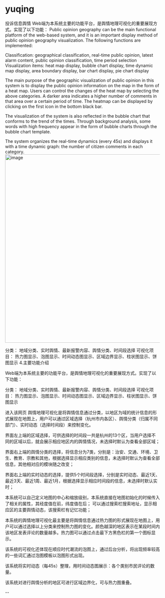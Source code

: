 # yuqing
投诉信息舆情
Web端为本系统主要的功能平台，是舆情地理可视化的重要展现方式。实现了以下功能：
Public opinion geography can be the main functional platform of the web-based system, and it is an important display method of public opinion geography visualization. The following functions are implemented:

Classification: geographical classification, real-time public opinion, latest alarm content, public opinion classification, time period selection Visualization items: heat map display, bubble chart display, time dynamic map display, area boundary display, bar chart display, pie chart display

The main purpose of the geographic visualization of public opinion in this system is to display the public opinion information on the map in the form of a heat map. Users can control the changes of the heat map by selecting the above categories. A darker area indicates a higher number of comments in that area over a certain period of time. The heatmap can be displayed by clicking on the first icon in the bottom black bar.

The visualization of the system is also reflected in the bubble chart that conforms to the trend of the times. Through background analysis, some words with high frequency appear in the form of bubble charts through the bubble chart template.

The system organizes the real-time dynamics (every 45s) and displays it with a time dynamic graph: the number of citizen comments in each category.
<img width="612" alt="image" src="https://user-images.githubusercontent.com/29689915/166726580-d306455c-25d9-4783-92b6-730f63dc2a6c.png">

分类：
地域分类、实时舆情、最新报警内容、舆情分类、时间段选择
可视化项目：
热力图显示、泡图显示、时间动态图显示、区域边界显示、柱状图显示、饼图显示
4.主要功能介绍

Web端为本系统主要的功能平台，是舆情地理可视化的重要展现方式。实现了以下功能：

分类：
地域分类、实时舆情、最新报警内容、舆情分类、时间段选择
可视化项目：
热力图显示、泡图显示、时间动态图显示、区域边界显示、柱状图显示、饼图显示

进入该网页
舆情地理可视化是将舆情信息通过分类，以地区为域的统计信息的形式展现在地图上，用户可以通过区域选择（杭州市内各区）、舆情分类（归属不同部门）、实时动态（选择时间段）来控制变化。

界面左上端的区域选择，可供选择的时间段一共是杭州的13个区，当用户选择不同的区域以后，就会展示相应地区内的舆情情况，未选择时默认为查看全部区域；
     
界面右上端的舆情分类的选择，将信息分为7类，分别是：治安、交通、环境、卫生、教育、宗教和其他，根据选择显示相应类别的信息，未选择时默认为查看全部信息，其他相对应的模块随之改变；
     
界面右上端的实时动态的选择，提供5个时间段选择，分别是实时动态、最近1天、最近3天、最近1周、最近1月，根据选择显示相应时间段的信息，未选择时默认实时；
                              
本系统可以自己定义地图的中心和缩放级别，本系统直接在地图初始化的时候传入了相关的属性，其经度值在前，纬度值在后；
可以通过搜索栏搜索地址，显示相应区的主要舆情动态，该搜索栏有记忆功能；
                       

本系统的舆情地理可视化最主要是将舆情信息通过热力图的形式展现在地图上，用户可以通过选择以上分类来控制热力图的变化。颜色越深的地区表示在某段时间内该地区发表评论的数量越多。热力图可以通过点击最下方黑色栏的第一个图标显示。

该系统的可视化还体现在顺应时代潮流的泡图上，通过后台分析，将出现频率较高的一些词汇通过泡图模板以泡图形式出现。
 

该系统将实时动态（每45s）整理，用时间动态图展示：各个类别市民评论的数量。
  
该系统对进行舆情分析的地区可进行区域边界化，可与热力图重叠。


--
